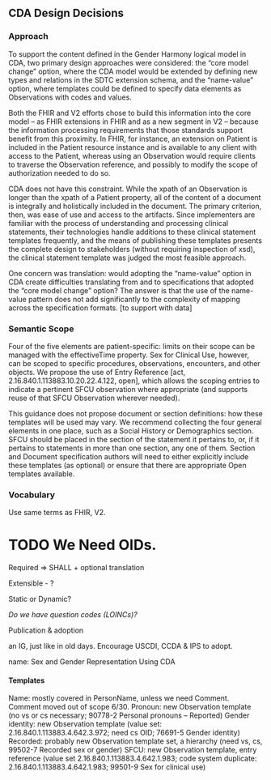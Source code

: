 ## CDA Design Decisions


### Approach

To support the content defined in the Gender Harmony logical model in CDA, two primary design approaches were considered: the “core model change” option, where the CDA model would be extended by defining new types and relations in the SDTC extension schema, and the “name-value” option, where templates could be defined to specify data elements as Observations with codes and values.

Both the FHIR and V2 efforts chose to build this information into the core model – as FHIR extensions in FHIR and as a new segment in V2 – because the information processing requirements that those standards support benefit from this proximity. In FHIR, for instance, an extension on Patient is included in the Patient resource instance and is available to any client with access to the Patient, whereas using an Observation would require clients to traverse the Observation reference, and possibly to modify the scope of authorization needed to do so.

CDA does not have this constraint. While the xpath of an Observation is longer than the xpath of a Patient property, all of the content of a document is integrally and holistically included in the document. The primary criterion, then, was ease of use and access to the artifacts. Since implementers are familiar with the process of understanding and processing clinical statements, their technologies handle additions to these clinical statement templates frequently, and the means of publishing these templates presents the complete design to stakeholders (without requiring inspection of xsd), the clinical statement template was judged the most feasible approach.

One concern was translation: would adopting the “name-value” option in CDA create difficulties translating from and to specifications that adopted the “core model change” option? The answer is that the use of the name-value pattern does not add significantly to the complexity of mapping across the specification formats. [to support with data]

### Semantic Scope

Four of the five elements are patient-specific: limits on their scope can be managed with the effectiveTime property. Sex for Clinical Use, however, can be scoped to specific procedures, observations, encounters, and other objects. We propose the use of Entry Reference [act, 2.16.840.1.113883.10.20.22.4.122, open], which allows the scoping entries to indicate a pertinent SFCU observation where appropriate (and supports reuse of that SFCU Observation wherever needed).

This guidance does not propose document or section definitions: how these templates will be used may vary. We recommend collecting the four general elements in one place, such as a Social History or Demographics section. SFCU should be placed in the section of the statement it pertains to, or, if it pertains to statements in more than one section, any one of them. Section and Document specification authors will need to either explicitly include these templates (as optional) or ensure that there are appropriate Open templates available.



### Vocabulary

Use same terms as FHIR, V2.

# **TODO** We Need OIDs.

Required => SHALL + optional translation

Extensible - ?

Static or Dynamic?

*Do we have question codes (LOINCs)?*

Publication & adoption

an IG, just like in old days. Encourage USCDI, CCDA & IPS to adopt.

name: Sex and Gender Representation Using CDA

#### Templates

Name: mostly covered in PersonName, unless we need Comment. Comment moved out of scope 6/30.
Pronoun: new Observation template (no vs or cs necessary; 90778-2 Personal pronouns – Reported)
Gender identity: new Observation template (value set: 2.16.840.1.113883.4.642.3.972; need cs OID;  76691-5 Gender identity)
Recorded: probably new Observation template set, a hierarchy (need vs, cs, 99502-7 Recorded sex or gender)
SFCU: new Observation template, entry reference (value set 2.16.840.1.113883.4.642.1.983; code system duplicate: 2.16.840.1.113883.4.642.1.983; 99501-9 Sex for clinical use) 
